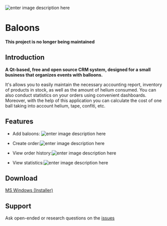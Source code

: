 ![enter image description here](https://i.ibb.co/0sDvP59/main.png)

# Baloons
**This project is no longer being maintained**

## Introduction
**A Qt-based, free and open source CRM system, designed for a small business that organizes events with balloons.**

It's allows you to easily maintain the necessary accounting report, inventory of products in stock, as well as the amount of helium consumed. You can also conduct statistics on your orders using convenient dashboards. Moreover, with the help of this application you can calculate the cost of one ball taking into account helium, tape, confiti, etc.

## Features
* Add baloons:
![enter image description here](https://i.ibb.co/j8H2Rc0/add-new.png)

* Сreate order:![enter image description here](https://i.ibb.co/fYqj9gj/order.png)

* View order history:![enter image description here](https://i.ibb.co/nr2JvL2/my-orders.png)

*  View statistics:![enter image description here](https://i.ibb.co/f25Xsm5/stats.png)

## Download
[MS Windows (Installer)](https://github.com/slgero/Baloons/raw/master/baloons/bin/Baloons.exe)

## Support
Ask open-ended or research questions on the [issues](https://github.com/slgero/Baloons/issues)
